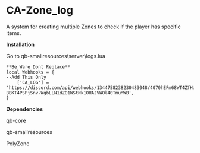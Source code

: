 # CA-Zone_log
A system for creating multiple Zones to check if the player has specific items.

**Installation**


Go to qb-smallresources\server\logs.lua

```
**Be Ware Dont Replace**
local Webhooks = {
--Add This Only
    ['CA_LOG'] = 'https://discord.com/api/webhooks/1344758238230483048/4070hEFm68WT4ZfHUNVuN-BBKT4PSPjSnv-WgbLLN1dZO1WStNk1OHAJVWOl40TmuMWB',
}

```
**Dependencies**

qb-core


qb-smallresources


PolyZone
